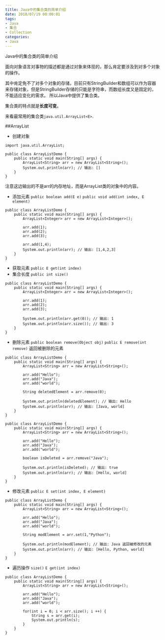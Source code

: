 ```yaml
---
title: Java中的集合类的简单介绍
date: 2018/07/19 00:00:01
tags: 
- Java
- 集合
- Collection
categories: 
- Java
---
```

Java中的集合类的简单介绍
<!--more-->

面向对象语言对事物的描述都是通过对象来体现的，那么肯定要涉及到对多个对象的操作。

其中肯定免不了对多个对象的存储，目前只有StringBuilder和数组可以作为容器来存储对象，但是StringBuilder存储的只能是字符串，而数组长度又是固定的，不能适应变化的需求。 所以Java中提供了集合类。


集合类的特点就是**长度可变**。

来看最常用的集合类`java.util.ArrayList<E>`.

##ArrayList

- 创建对象
```
import java.util.ArrayList;

public class ArrayListDemo {
    public static void main(String[] args) {
        ArrayList<String> arr = new ArrayList<String>();
        System.out.println(arr); // 输出: []
    }
}
```
注意这边输出的不是arr的内存地址，而是ArrayList类的对象中的内容。

- 添加元素
`public boolean add(E e)`
`public void add(int index, E element)`

```
public class ArrayListDemo {
    public static void main(String[] args) {
        ArrayList<Integer> arr = new ArrayList<Integer>();
        
        arr.add(1);
        arr.add(2);
        arr.add(3);
        
        arr.add(1,4);
        System.out.println(arr); // 输出: [1,4,2,3]
    }
}
```
- 获取元素
`public E get(int index)`
- 集合长度
`public int size()`
```
public class ArrayListDemo {
    public static void main(String[] args) {
        ArrayList<Integer> arr = new ArrayList<Integer>();
        
        arr.add(1);
        arr.add(2);
        arr.add(3);
        
        System.out.println(arr.get(0)); // 输出: 1
        System.out.println(arr.size()); // 输出: 3
    }
}
```
- 删除元素
`public boolean remove(Object obj)`
`public E remove(int remove)` 返回被删除的元素
```
public class ArrayListDemo {
    public static void main(String[] args) {
        ArrayList<String> arr = new ArrayList<String>();
        
        arr.add("Hello");
        arr.add("Java");
        arr.add("world");
        
        String deletedElement = arr.remove(0);
        
        System.out.println(deletedElement); // 输出: Hello
        System.out.println(arr); // 输出: [Java, world]
    }
}
```
```
public class ArrayListDemo {
    public static void main(String[] args) {
        ArrayList<String> arr = new ArrayList<String>();
        
        arr.add("Hello");
        arr.add("Java");
        arr.add("world");
        
        boolean isDeleted = arr.remove("Java");
        
        System.out.println(isDeleted); // 输出: true
        System.out.println(arr); // 输出: [Hello, world]
    }
}
```
- 修改元素
`public E set(int index, E element)`
```
public class ArrayListDemo {
    public static void main(String[] args) {
        ArrayList<String> arr = new ArrayList<String>();
        
        arr.add("Hello");
        arr.add("Java");
        arr.add("world");
        
        String modElement = arr.set(1,"Python");
        
        System.out.println(modElement); // 输出: Java 返回被修改的元素
        System.out.println(arr); // 输出: [Hello, Python, world]
    }
}
```

- 遍历操作 `size()`       `E get(int index)`
```
public class ArrayListDemo {
    public static void main(String[] args) {
        ArrayList<String> arr = new ArrayList<String>();
        
        arr.add("Hello");
        arr.add("Java");
        arr.add("world");
        
        for(int i = 0; i < arr.size(); i ++) {
            String s = arr.get(i);
            System.out.println(s);
        }
    }
}
```


